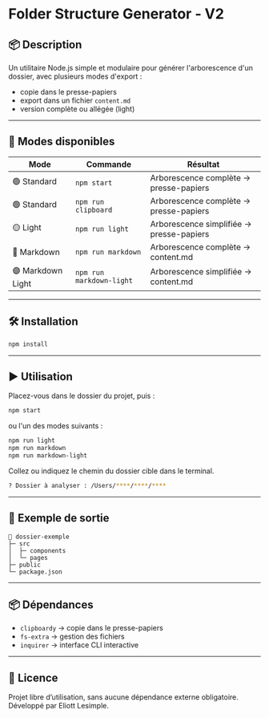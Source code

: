 # Folder Structure Generator - V2

## 📦 Description

Un utilitaire Node.js simple et modulaire pour générer l'arborescence d'un dossier, avec plusieurs modes d'export :

- copie dans le presse-papiers
- export dans un fichier `content.md`
- version complète ou allégée (light)

---

## 🚀 Modes disponibles

| Mode              | Commande                 | Résultat                                 |
| ----------------- | ------------------------ | ---------------------------------------- |
| 🟢 Standard       | `npm start`              | Arborescence complète → presse-papiers   |
| 🟢 Standard       | `npm run clipboard`      | Arborescence complète → presse-papiers   |
| 🟡 Light          | `npm run light`          | Arborescence simplifiée → presse-papiers |
| 🔵 Markdown       | `npm run markdown`       | Arborescence complète → content.md       |
| 🟣 Markdown Light | `npm run markdown-light` | Arborescence simplifiée → content.md     |

---

## 🛠️ Installation

```bash
npm install
```

---

## ▶️ Utilisation

Placez-vous dans le dossier du projet, puis :

```bash
npm start
```

ou l'un des modes suivants :

```bash
npm run light
npm run markdown
npm run markdown-light
```

Collez ou indiquez le chemin du dossier cible dans le terminal.

```bash
? Dossier à analyser : /Users/****/****/****
```

---

## 📂 Exemple de sortie

```
📁 dossier-exemple
├─ src
│  ├─ components
│  └─ pages
├─ public
└─ package.json
```

---

## 📦 Dépendances

- `clipboardy` → copie dans le presse-papiers
- `fs-extra` → gestion des fichiers
- `inquirer` → interface CLI interactive

---

## 📄 Licence

Projet libre d’utilisation, sans aucune dépendance externe obligatoire.
Développé par Eliott Lesimple.
